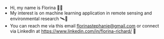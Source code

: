 - Hi, my name is Florina 👋🏼
- My interest is on machine learning application in remote sensing and environmental research 🛰🌱
- You can reach me via this email florinastephanie@gmail.com or connect via LinkedIn at https://www.linkedin.com/in/florina-richard/ 📨 

<!---
fsrichard/fsrichard is a ✨ special ✨ repository because its `README.md` (this file) appears on your GitHub profile.
You can click the Preview link to take a look at your changes.
--->
